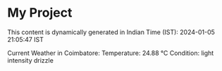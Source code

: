 # My Project

This content is dynamically generated in Indian Time (IST): 2024-01-05 21:05:47 IST


Current Weather in Coimbatore:
Temperature: 24.88 °C
Condition: light intensity drizzle
